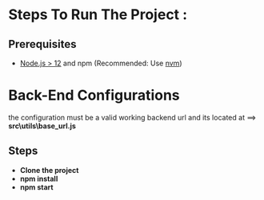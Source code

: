 
# Steps To Run The Project :

## Prerequisites

- [Node.js > 12](https://nodejs.org) and npm (Recommended: Use [nvm](https://github.com/nvm-sh/nvm))


# Back-End Configurations
  the configuration must be a valid working backend url and its located at ==> **src\utils\base_url.js** 

## Steps


- **Clone the project**
- **npm install**
- **npm start**

